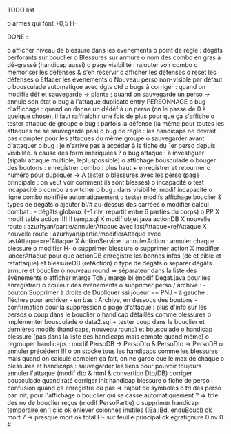 
TODO list

  o armes qui font +0,5 H-
 

DONE :

 o afficher niveau de blessure dans les évènements
 o point de règle : dégâts perforants sur bouclier
 o Blessures sur armure
 o nom des combo en gras à dé-grassé (handicap aussi) 
 o page visibilité : rajouter voir combo
 o mémoriser les défenses & s'en reservir
 o afficher les défenses
 o reset les défenses
 o Effacer les évenements
 o Nouveau perso non-visible par défaut
 o bousculade automatique avec dgts ctd
 o bugs à corriger : quand on modifie déf et sauvegarde -> plante ; quand on sauvegarde un perso -> annule son état
 o bug à l'attaque duplicate entry PERSONNAGE
 o bug d'affichage : quand on donne un dédéf à un perso (on le passe de 0 à quelque chose), il faut raffraichir une fois de plus pour que ça s'affiche
 o tester attaque de groupe
 	o bug : parfois la défense (la même pour toutes les attaques ne se sauvegarde pas)
 	o bug de règle : les handicaps ne devrait pas compter pour les attaques du même groupe
 o sauvegarder avant d'attaquer
 o bug : je n'arrive pas à accéder à la fiche du 1er perso depuis visibilité. à cause des form imbriquées ?
 o bug attaque : à investiguer (sipahi attaque multiple, lepluspossible)
 o affichage bousculade
 o bouger des boutons : enregistrer combo : plus haut + enregistrer et retourner
 o numéro pour dupliquer -> A tester
 o blessures avec les perso (page principale : on veut voir comment ils sont blessés)
 o incapacité
 o test incapacité
 o combo a switcher
  o bug : dans visibilité, modif incapacité
  o ligne combo noirifiée automatiquement
  o tester modifs affichage bouclier & types de dégâts
  o ajouter bl/# au-dessus des carrées
  o modifier calcul combat : 
  	- dégâts globaux (+1 niv, répartit entre 6 parties du corps)
  o PP
  	X modif table action !!!!!!! temp.sql
  	X modif objet java actionDB
  	X nouvelle route : azurhyan/partie/annulerAttaque avec lastAttaque=refAttaque
  	X nouvelle route : azurhyan/partie/modifierAttaque avec lastAttaque=refAttaque
  	X ActionService : annulerAction :
  		annuler chaque blessure
  		o modifier H-
  		o supprimer blessure
  		o supprimer action
  	X modifier lancerAttaque pour que actionDB enregistre les bonnes infos (dé et cible et refattaque)
  		et blessureDB (refAction)
  o type de dégâts
  o séparer dégâts armure et bouclier
  o nouveau round => séparateur dans la liste des évènements
  o afficher marge Tch / marge bl (modif Degat.java pour les enregistrer)
  o couleur des évènements
  o supprimer perso / archive :
	- bouton Supprimer à droite de Dupliquer ssi joueur == PNJ
  	- à gauche : flèches pour archiver
  	- en bas : Archive, en dessous des boutons
  	- confirmation pour la suppression
  o page d'attaque : plus d'info sur les persos
  o coup dans le bouclier
  o handicap détaillés comme blessures
  o implémenter bousculade
  o data2.sql + tester coup dans le bouclier et dernières modifs (handicaps, nouveau round) et bousculade
    o handicap blessure (pas dans la liste des handicaps mais compté quand même)
  o regrouper handicaps : modif PersoDB -> PersoDto & PersoDto -> PersoDB
  	o annuler précédent !!!
  	o on stocke tous les handicaps comme les blessures mais quand on calcule combien ça fait, on ne garde que le max de chaque
   o blessures et handicaps : sauvegarder les liens pour pouvoir toujours annuler l'attaque (modif dto & html & convertion Dto/DB)
 corriger bousculade quand raté
 corriger init handicap blessure
  o fiche de perso : confusion quand ça enregistre ou pas => rajout de symboles
  o tri des perso par init, pour l'affichage
  o bouclier qui se casse automatiquement ?
  	=> title des nv de bouclier reçus (modif PersoPartie)
  o supprimer handicap temporaire en 1 clic
  ok enlever colonnes inutiles (IBa,IBd, enduBoucl)
  ok mort 7 -> presque mort
  ok total H- sur feuille principal
  ok egratignure 0 nv 0 #


 
  

  

